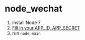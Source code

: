 # node_wechat

1. Install Node 7
2. [Fill in your APP_ID, APP_SECRET](https://github.com/guobinqiu/node_wechat/blob/master/main.js#L5-L8)
3. run `node main`
